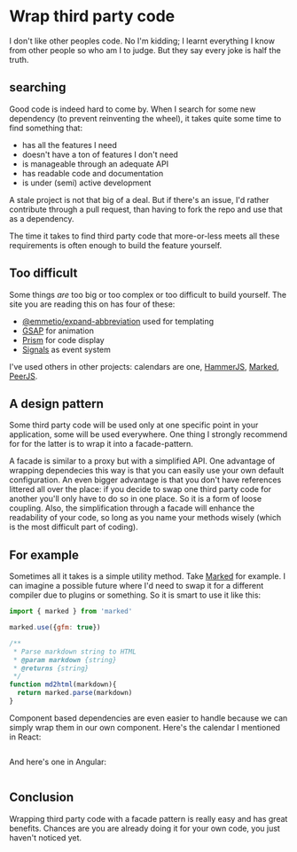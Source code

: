 <!--
  slug: wrap-third-party-code
  date: 9999-99-99
  modified: 9999-99-99
  type: post
  header: adi-goldstein-Hli3R6LKibo-unsplash.jpg
  headerColofon: photo by [Adi Goldstein](https://unsplash.com/@adigold1)
  headerClassName: no-blur darken
  category: code
  tag: code
-->

# Wrap third party code

I don't like other peoples code.
No I'm kidding; I learnt everything I know from other people so who am I to judge. But they say every joke is half the truth.

## searching

Good code is indeed hard to come by. When I search for some new dependency (to prevent reinventing the wheel), it takes quite some time to find something that:

- has all the features I need
- doesn't have a ton of features I don't need
- is manageable through an adequate API
- has readable code and documentation
- is under (semi) active development

A stale project is not that big of a deal. But if there's an issue, I'd rather contribute through a pull request, than having to fork the repo and use that as a dependency. 

The time it takes to find third party code that more-or-less meets all these requirements is often enough to build the feature yourself.

<!--
Because when you build it yourself all requirements are met automatically.
Except maybe documentation; I don't know if you've ever open-sourced something; it takes a lot of documentation proza to push your perfectly written code into the world. But for personal code some plain JSDoc wil do just fine.
-->

## Too difficult

Some things *are* too big or too complex or too difficult to build yourself.
The site you are reading this on has four of these:

- [@emmetio/expand-abbreviation](https://github.com/emmetio/emmet) used for templating
- [GSAP](https://greensock.com/gsap/) for animation
- [Prism](https://prismjs.com/) for code display
- [Signals](https://github.com/millermedeiros/js-signals) as event system

I've used others in other projects: calendars are one, [HammerJS](http://hammerjs.github.io/), [Marked](https://marked.js.org), [PeerJS](https://peerjs.com/).

## A design pattern

Some third party code will be used only at one specific point in your application, some will be used everywhere. One thing I strongly recommend for for the latter is to wrap it into a facade-pattern.

A facade is similar to a proxy but with a simplified API. One advantage of wrapping dependecies this way is that you can easily use your own default configuration.
An even bigger advantage is that you don't have references littered all over the place: if you decide to swap one third party code for another you'll only have to do so in one place. So it is a form of loose coupling.
Also, the simplification through a facade will enhance the readability of your code, so long as you name your methods wisely (which is the most difficult part of coding).

## For example

Sometimes all it takes is a simple utility method. Take [Marked](https://marked.js.org) for example. I can imagine a possible future where I'd need to swap it for a different compiler due to plugins or something.
So it is smart to use it like this:

```JavaScript
import { marked } from 'marked'

marked.use({gfm: true})

/**
 * Parse markdown string to HTML
 * @param markdown {string}
 * @returns {string}
 */
function md2html(markdown){
  return marked.parse(markdown)
}
```

Component based dependencies are even easier to handle because we can simply wrap them in our own component. Here's the calendar I mentioned in React:

```JavaScript
```

And here's one in Angular:

```JavaScript
```


## Conclusion

Wrapping third party code with a facade pattern is really easy and has great benefits. Chances are you are already doing it for your own code, you just haven't noticed yet.


